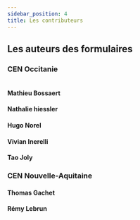 ```yaml
---
sidebar_position: 4
title: Les contributeurs
---
```

## Les auteurs des formulaires
### CEN Occitanie
![]()
#### Mathieu Bossaert
#### Nathalie hiessler
#### Hugo Norel
#### Vivian Inerelli
#### Tao Joly
### CEN Nouvelle-Aquitaine
#### Thomas Gachet
#### Rémy Lebrun
